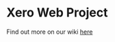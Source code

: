 # Xero Web Project
Find out more on our wiki [here](https://github.com/Marrnj2/XeroWebProject/wiki)
